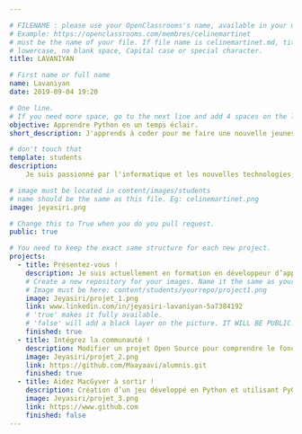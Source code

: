 ```yaml
---

# FILENAME : please use your OpenClassrooms's name, available in your url.
# Example: https://openclassrooms.com/membres/celinemartinet
# must be the name of your file. If file name is celinemartinet.md, title is celinemartinet.
# lowercase, no blank space, Capital case or special character.
title: LAVANIYAN

# First name or full name
name: Lavaniyan
date: 2019-09-04 19:20

# One line.
# If you need more space, go to the next line and add 4 spaces on the left, as in 'description'.
objective: Apprendre Python en un temps éclair.
short_description: J'apprends à coder pour me faire une nouvelle jeunesse et ainsi qu’une reconversion professionnel.

# don't touch that
template: students
description:
    Je suis passionné par l'informatique et les nouvelles technologies, au jour d'aujourd'hui par pure hasard je me suis laissé tenter par la découverte du codage et ceci est devenue enfin ma vocation.

# image must be located in content/images/students
# name should be the same as this file. Eg: celinemartinet.png
image: jeyasiri.png

# Change this to True when you do you pull request.
public: true

# You need to keep the exact same structure for each new project.
projects:
  - title: Présentez-vous !
    description: Je suis actuellement en formation en développeur d’application Python chez Openclassrooms. Mais également en plein reconversion professionnel après plusieurs années dans le monde du transport et de la logistique, j'ai trouvé par pure hasard ma vocation dans le codage. Je suis un grand passionné par le digital et les nouvelles technologies qui apparaissent chaque jour. N’hésitez pas donc à me solliciter via le lien de ma page LinkedIn ici en bas et je suis prêt à échanger sur tous les sujets.
    # Create a new repository for your images. Name it the same as your nickname and profile picture.
    # Image must be here: content/students/yourrepo/project1.png
    image: Jeyasiri/projet_1.png
    link: www.linkedin.com/in/jeyasiri-lavaniyan-5a7384192
    # 'true' makes it fully available.
    # 'false' will add a black layer on the picture. IT WILL BE PUBLIC!
    finished: true
  - title: Intégrez la communauté !
    description: Modifier un projet Open Source pour comprendre le fonctionnement de Git, de Github et des pull requests. 
    image: Jeyasiri/projet_2.png
    link: https://github.com/Maayaavi/alumnis.git
    finished: true
  - title: Aidez MacGyver à sortir !
    description: Création d’un jeu développé en Python et utilisant PyGame.
    image: Jeyasiri/projet_3.png
    link: https://www.github.com
    finished: false
---
```

